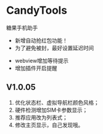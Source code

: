 # CandyTools
糖果手机助手

- 新增自动抢红包功能！
- 为了避免被封，最好设置延迟时间
* webview增加等待提示
* 增加插件开启提醒

## V1.0.05
1. 优化状态栏、虚拟导航栏颜色风格；
2. 硬件检测增加SIM卡参数显示；
3. 推荐应用改为列表式；
4. 修改主页显示，自己发现哦。

